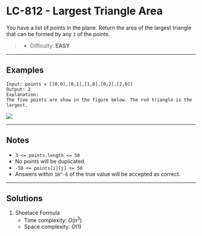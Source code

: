 # LC-812 - Largest Triangle Area

You have a list of points in the plane. Return the area of the largest triangle that can be formed by any `3` of the points.

> * Difficulty: **EASY**

---
## Examples

```
Input: points = [[0,0],[0,1],[1,0],[0,2],[2,0]]
Output: 2
Explanation:
The five points are show in the figure below. The red triangle is the largest.
```

![](https://s3-lc-upload.s3.amazonaws.com/uploads/2018/04/04/1027.png)

---
## Notes

* `3 <= points.length <= 50`
* No points will be duplicated.
* `-50 <= points[i][j] <= 50`
* Answers within `10^-6` of the true value will be accepted as correct.

---
## Solutions

1. Shoelace Formula
    * Time complexity: $O(n^3)$
    * Space complexity: $O(1)$